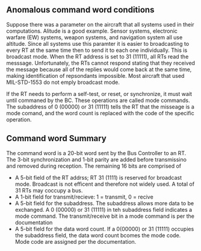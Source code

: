## Anomalous command word conditions


Suppose there was a parameter on the aircraft that all systems used in their computations. Alitude is a good example. Sensor systems, electronic warfare (EW) systems, weapon systems, and navigation system all use altitude. Since all systems use this paramter it is easier to broadcasting to every RT at the same time then to send it to each one individually. This is broadcast mode. When the RT address is set to 31 (11111), all RTs read the messsage. Unfortunately, the RTs cannot respond stating that they received the message because all of the replies would come back at the same time, making identification of repsondants impossible. Most aircraft that used MIL-STD-1553 do not emply broadcast mode. 

If the RT needs to perform a self-test, or reset, or synchronize, it must wait until commaned by the BC. These operations are called mode commands. The subaddress of 0 (00000) or 31 (11111) tells the RT that the misseage is a mode comand, and the word count is replaced with the code of the specific operation. 

## Command word Summary

The command word is a 20-bit word sent by the Bus Controller to an RT. The 3-bit synchronization and 1-bit parity are added before transmissino and removed during reception. The remaining 16 bits are comprised of

* A 5-bit field of the RT addrss; RT 31 (1111) is reserved for broadcast mode. Broadcast is not efficent and therefore not widely used. A total of 31 RTs may coccupy a bus.
* A 1-bit field  for transmit/recieve: 1 = transmit, 0 = recive
* A 5-bit field for the subaddress. The subaddress allows more data to be exchanged. A 0 (00000) or 31 (11111) in teh subaddress field indicates a mode command. The transmit/receive bit in a mode command is per the documentation
* A 5-bit field for the data word count. If a 0(00000) or 31 (11111) occupies the subaddress field, the data word count bcomes the mode code. Mode code are assigned per the documentation. 

